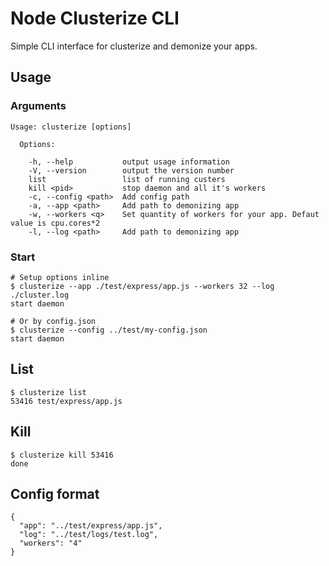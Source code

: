 # Node Clusterize CLI

Simple CLI interface for clusterize and demonize your apps.


## Usage


### Arguments

    Usage: clusterize [options]

      Options:

        -h, --help           output usage information
        -V, --version        output the version number
        list                 list of running custers
        kill <pid>           stop daemon and all it's workers
        -c, --config <path>  Add config path
        -a, --app <path>     Add path to demonizing app
        -w, --workers <q>    Set quantity of workers for your app. Defaut value is cpu.cores*2
        -l, --log <path>     Add path to demonizing app


### Start

    # Setup options inline
    $ clusterize --app ./test/express/app.js --workers 32 --log ./cluster.log
    start daemon

    # Or by config.json
    $ clusterize --config ../test/my-config.json
    start daemon

## List

    $ clusterize list
    53416 test/express/app.js

## Kill

    $ clusterize kill 53416
    done


## Config format

    {
      "app": "../test/express/app.js",
      "log": "../test/logs/test.log",
      "workers": "4"
    }


